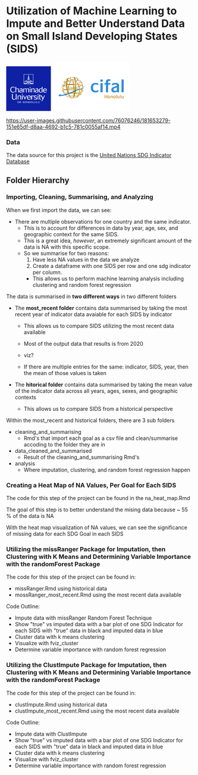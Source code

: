 # Utilization of Machine Learning to Impute and Better Understand Data on Small Island Developing States (SIDS)



<img src="visualizations/cuh_logo.png" width="120" /> <img src="visualizations/cifal_logo.png" width="210" />


https://user-images.githubusercontent.com/76076246/181653279-151e65df-d8aa-4692-b1c5-781c0055af14.mp4






### Data

The data source for this project is the [United Nations SDG Indicator Database](https://unstats.un.org/sdgs/dataportal/database)


## Folder Hierarchy
### Importing, Cleaning, Summarising, and Analyzing

When we first import the data, we can see:
  - There are multiple observations for one country and the same indicator. 
      - This is to account for differences in data by year, age, sex, and geographic context for the same SIDS.
      - This is a great idea, *however*, an extremely significant amount of the data is NA with this specific scope. 
      - So we summarise for two reasons:
        1. Have less NA values in the data we analyze
        2. Create a dataframe with one SIDS per row and one sdg indicator per column.
          - This allows us to perform machine learning analysis including clustering and random forest regression



The data is summarised in **two different ways** in two different folders
  - The **most_recent folder** contains data summarised by taking the most recent year of indicator data avaiable for each SIDS by indicator
    - This allows us to compare SIDS utilizing the most recent data available
    - Most of the output data that results is from 2020
    - viz?
    
    - If there are multiple entries for the same: indicator, SIDS, year, then the mean of those values is taken
  
  - The **hitorical folder** contains data summarised by taking the mean value of the indicator data across all years, ages, sexes, and geographic contexts
    - This allows us to compare SIDS from a historical perspective


Within the most_recent and historical folders, there are 3 sub folders
  - cleaning_and_summarising
    - Rmd's that import each goal as a csv file and clean/summarise accoding to the folder they are in
  - data_cleaned_and_summarised
    - Result of the cleaning_and_summarising Rmd's
  - analysis
    - Where imputation, clustering, and random forest regression happen 


### Creating a Heat Map of NA Values, Per Goal for Each SIDS

The code for this step of the project can be found in the na_heat_map.Rmd

The goal of this step is to better understand the mising data because ~ 55 % of the data is NA

With the heat map visualization of NA values, we can see the significance of missing data for each SDG Goal in each SIDS

### Utilizing the missRanger Package for Imputation, then Clustering with K Means and Determining Variable Importance with the randomForest Package

The code for this step of the project can be found in:
  - missRanger.Rmd using historical data
  - mossRanger_most_recent.Rmd using the most recent data available

Code Outline:
  - Impute data with missRanger Random Forest Technique
  - Show "true" vs imputed data with a bar plot of one SDG Indicator for each SIDS with "true" data in black and imputed data in blue
  - Cluster data with k means clustering
  - Visualize with fviz_cluster
  - Determine variable importance with random forest regression

### Utilizing the ClustImpute Package for Imputation, then Clustering with K Means and Determining Variable Importance with the randomForest Package


The code for this step of the project can be found in:
  - clustImpute.Rmd using historical data
  - clustImpute_most_recent.Rmd using the most recent data available


Code Outline:
  - Impute data with ClustImpute
  - Show "true" vs imputed data with a bar plot of one SDG Indicator for each SIDS with "true" data in black and imputed data in blue
  - Cluster data with k means clustering
  - Visualize with fviz_cluster
  - Determine variable importance with random forest regression

